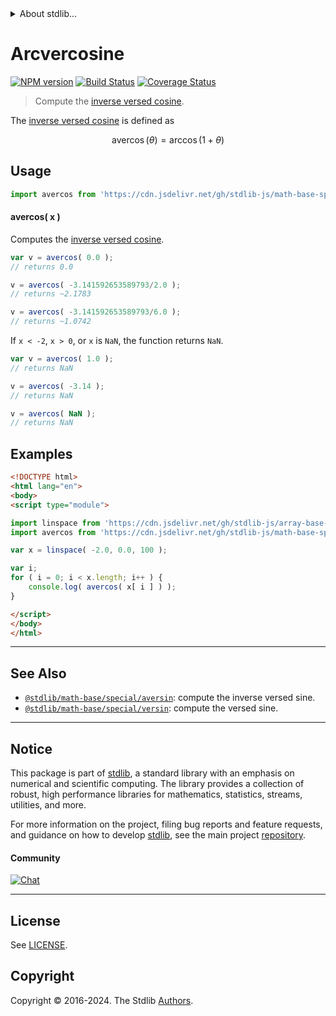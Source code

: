 <!--

@license Apache-2.0

Copyright (c) 2018 The Stdlib Authors.

Licensed under the Apache License, Version 2.0 (the "License");
you may not use this file except in compliance with the License.
You may obtain a copy of the License at

   http://www.apache.org/licenses/LICENSE-2.0

Unless required by applicable law or agreed to in writing, software
distributed under the License is distributed on an "AS IS" BASIS,
WITHOUT WARRANTIES OR CONDITIONS OF ANY KIND, either express or implied.
See the License for the specific language governing permissions and
limitations under the License.

-->


<details>
  <summary>
    About stdlib...
  </summary>
  <p>We believe in a future in which the web is a preferred environment for numerical computation. To help realize this future, we've built stdlib. stdlib is a standard library, with an emphasis on numerical and scientific computation, written in JavaScript (and C) for execution in browsers and in Node.js.</p>
  <p>The library is fully decomposable, being architected in such a way that you can swap out and mix and match APIs and functionality to cater to your exact preferences and use cases.</p>
  <p>When you use stdlib, you can be absolutely certain that you are using the most thorough, rigorous, well-written, studied, documented, tested, measured, and high-quality code out there.</p>
  <p>To join us in bringing numerical computing to the web, get started by checking us out on <a href="https://github.com/stdlib-js/stdlib">GitHub</a>, and please consider <a href="https://opencollective.com/stdlib">financially supporting stdlib</a>. We greatly appreciate your continued support!</p>
</details>

# Arcvercosine

[![NPM version][npm-image]][npm-url] [![Build Status][test-image]][test-url] [![Coverage Status][coverage-image]][coverage-url] <!-- [![dependencies][dependencies-image]][dependencies-url] -->

> Compute the [inverse versed cosine][inverse-versed-cosine].

<section class="intro">

The [inverse versed cosine][inverse-versed-cosine] is defined as

<!-- <equation class="equation" label="eq:arcvercosine" align="center" raw="\operatorname{avercos}(\theta) = \arccos(1+\theta)" alt="Inverse versed cosine."> -->

```math
\mathop{\mathrm{avercos}}(\theta) = \arccos(1+\theta)
```

<!-- <div class="equation" align="center" data-raw-text="\operatorname{avercos}(\theta) = \arccos(1+\theta)" data-equation="eq:arcvercosine">
    <img src="https://cdn.jsdelivr.net/gh/stdlib-js/stdlib@bb29798906e119fcb2af99e94b60407a270c9b32/lib/node_modules/@stdlib/math/base/special/avercos/docs/img/equation_arcvercosine.svg" alt="Inverse versed cosine.">
    <br>
</div> -->

<!-- </equation> -->

</section>

<!-- /.intro -->



<section class="usage">

## Usage

```javascript
import avercos from 'https://cdn.jsdelivr.net/gh/stdlib-js/math-base-special-avercos@esm/index.mjs';
```

#### avercos( x )

Computes the [inverse versed cosine][inverse-versed-cosine].

```javascript
var v = avercos( 0.0 );
// returns 0.0

v = avercos( -3.141592653589793/2.0 );
// returns ~2.1783

v = avercos( -3.141592653589793/6.0 );
// returns ~1.0742
```

If `x < -2`, `x > 0`, or `x` is `NaN`, the function returns `NaN`.

```javascript
var v = avercos( 1.0 );
// returns NaN

v = avercos( -3.14 );
// returns NaN

v = avercos( NaN );
// returns NaN
```

</section>

<!-- /.usage -->

<section class="examples">

## Examples

<!-- eslint no-undef: "error" -->

```html
<!DOCTYPE html>
<html lang="en">
<body>
<script type="module">

import linspace from 'https://cdn.jsdelivr.net/gh/stdlib-js/array-base-linspace@esm/index.mjs';
import avercos from 'https://cdn.jsdelivr.net/gh/stdlib-js/math-base-special-avercos@esm/index.mjs';

var x = linspace( -2.0, 0.0, 100 );

var i;
for ( i = 0; i < x.length; i++ ) {
    console.log( avercos( x[ i ] ) );
}

</script>
</body>
</html>
```

</section>

<!-- /.examples -->

<!-- Section for related `stdlib` packages. Do not manually edit this section, as it is automatically populated. -->

<section class="related">

* * *

## See Also

-   <span class="package-name">[`@stdlib/math-base/special/aversin`][@stdlib/math/base/special/aversin]</span><span class="delimiter">: </span><span class="description">compute the inverse versed sine.</span>
-   <span class="package-name">[`@stdlib/math-base/special/versin`][@stdlib/math/base/special/versin]</span><span class="delimiter">: </span><span class="description">compute the versed sine.</span>

</section>

<!-- /.related -->

<!-- Section for all links. Make sure to keep an empty line after the `section` element and another before the `/section` close. -->


<section class="main-repo" >

* * *

## Notice

This package is part of [stdlib][stdlib], a standard library with an emphasis on numerical and scientific computing. The library provides a collection of robust, high performance libraries for mathematics, statistics, streams, utilities, and more.

For more information on the project, filing bug reports and feature requests, and guidance on how to develop [stdlib][stdlib], see the main project [repository][stdlib].

#### Community

[![Chat][chat-image]][chat-url]

---

## License

See [LICENSE][stdlib-license].


## Copyright

Copyright &copy; 2016-2024. The Stdlib [Authors][stdlib-authors].

</section>

<!-- /.stdlib -->

<!-- Section for all links. Make sure to keep an empty line after the `section` element and another before the `/section` close. -->

<section class="links">

[npm-image]: http://img.shields.io/npm/v/@stdlib/math-base-special-avercos.svg
[npm-url]: https://npmjs.org/package/@stdlib/math-base-special-avercos

[test-image]: https://github.com/stdlib-js/math-base-special-avercos/actions/workflows/test.yml/badge.svg?branch=v0.2.1
[test-url]: https://github.com/stdlib-js/math-base-special-avercos/actions/workflows/test.yml?query=branch:v0.2.1

[coverage-image]: https://img.shields.io/codecov/c/github/stdlib-js/math-base-special-avercos/main.svg
[coverage-url]: https://codecov.io/github/stdlib-js/math-base-special-avercos?branch=main

<!--

[dependencies-image]: https://img.shields.io/david/stdlib-js/math-base-special-avercos.svg
[dependencies-url]: https://david-dm.org/stdlib-js/math-base-special-avercos/main

-->

[chat-image]: https://img.shields.io/gitter/room/stdlib-js/stdlib.svg
[chat-url]: https://app.gitter.im/#/room/#stdlib-js_stdlib:gitter.im

[stdlib]: https://github.com/stdlib-js/stdlib

[stdlib-authors]: https://github.com/stdlib-js/stdlib/graphs/contributors

[umd]: https://github.com/umdjs/umd
[es-module]: https://developer.mozilla.org/en-US/docs/Web/JavaScript/Guide/Modules

[deno-url]: https://github.com/stdlib-js/math-base-special-avercos/tree/deno
[deno-readme]: https://github.com/stdlib-js/math-base-special-avercos/blob/deno/README.md
[umd-url]: https://github.com/stdlib-js/math-base-special-avercos/tree/umd
[umd-readme]: https://github.com/stdlib-js/math-base-special-avercos/blob/umd/README.md
[esm-url]: https://github.com/stdlib-js/math-base-special-avercos/tree/esm
[esm-readme]: https://github.com/stdlib-js/math-base-special-avercos/blob/esm/README.md
[branches-url]: https://github.com/stdlib-js/math-base-special-avercos/blob/main/branches.md

[stdlib-license]: https://raw.githubusercontent.com/stdlib-js/math-base-special-avercos/main/LICENSE

[inverse-versed-cosine]: https://en.wikipedia.org/wiki/Versine

<!-- <related-links> -->

[@stdlib/math/base/special/aversin]: https://github.com/stdlib-js/math-base-special-aversin/tree/esm

[@stdlib/math/base/special/versin]: https://github.com/stdlib-js/math-base-special-versin/tree/esm

<!-- </related-links> -->

</section>

<!-- /.links -->
